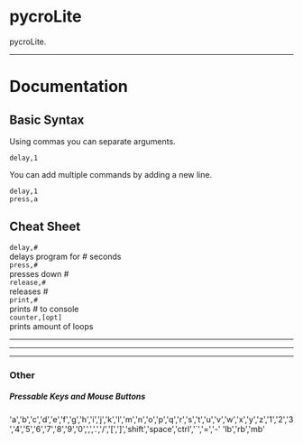 # pycroLite
pycroLite.

***

# Documentation

## Basic Syntax
Using commas you can separate arguments.

`delay,1`

You can add multiple commands by adding a new line.

`delay,1`    
`press,a`

## Cheat Sheet

`delay,#`    
delays program for # seconds    
`press,#`   
presses down #    
`release,#`            
releases #    
`print,#`     
prints # to console    
`counter,[opt]`        
prints amount of loops    

***

***

***


### Other
##### Pressable Keys and Mouse Buttons
'a','b','c','d','e','f','g','h','i','j','k','l','m','n','o','p','q','r','s','t','u','v','w','x','y','z','1','2','3','4','5','6','7','8','9','0',',','.','/','[',']','shift','space','ctrl','`','=','-'
'lb','rb','mb'
